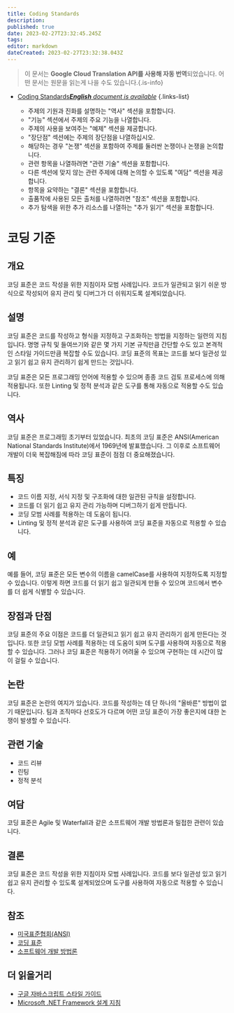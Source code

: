 ```yaml
---
title: Coding Standards
description: 
published: true
date: 2023-02-27T23:32:45.245Z
tags: 
editor: markdown
dateCreated: 2023-02-27T23:32:38.043Z
---
```


> 이 문서는 **Google Cloud Translation API를 사용해 자동 번역**되었습니다.
어떤 문서는 원문을 읽는게 나을 수도 있습니다.{.is-info}



- [Coding Standards***English** document is available*](/en/Knowledge-base/Dictionary/coding-standards)
{.links-list}

  - 주제의 기원과 진화를 설명하는 "역사" 섹션을 포함합니다.
  - "기능" 섹션에서 주제의 주요 기능을 나열합니다.
  - 주제의 사용을 보여주는 "예제" 섹션을 제공합니다.
  - "장단점" 섹션에는 주제의 장단점을 나열하십시오.
  - 해당하는 경우 "논쟁" 섹션을 포함하여 주제를 둘러싼 논쟁이나 논쟁을 논의합니다.
  - 관련 항목을 나열하려면 "관련 기술" 섹션을 포함합니다.
  - 다른 섹션에 맞지 않는 관련 주제에 대해 논의할 수 있도록 "여담" 섹션을 제공합니다.
  - 항목을 요약하는 "결론" 섹션을 포함합니다.
  - 출품작에 사용된 모든 출처를 나열하려면 "참조" 섹션을 포함합니다.
  - 추가 탐색을 위한 추가 리소스를 나열하는 "추가 읽기" 섹션을 포함합니다.

# 코딩 기준

## 개요
코딩 표준은 코드 작성을 위한 지침이자 모범 사례입니다. 코드가 일관되고 읽기 쉬운 방식으로 작성되어 유지 관리 및 디버그가 더 쉬워지도록 설계되었습니다.

## 설명
코딩 표준은 코드를 작성하고 형식을 지정하고 구조화하는 방법을 지정하는 일련의 지침입니다. 명명 규칙 및 들여쓰기와 같은 몇 가지 기본 규칙만큼 간단할 수도 있고 본격적인 스타일 가이드만큼 복잡할 수도 있습니다. 코딩 표준의 목표는 코드를 보다 일관성 있고 읽기 쉽고 유지 관리하기 쉽게 만드는 것입니다.

코딩 표준은 모든 프로그래밍 언어에 적용할 수 있으며 종종 코드 검토 프로세스에 의해 적용됩니다. 또한 Linting 및 정적 분석과 같은 도구를 통해 자동으로 적용할 수도 있습니다.

## 역사
코딩 표준은 프로그래밍 초기부터 있었습니다. 최초의 코딩 표준은 ANSI(American National Standards Institute)에서 1969년에 발표했습니다. 그 이후로 소프트웨어 개발이 더욱 복잡해짐에 따라 코딩 표준이 점점 더 중요해졌습니다.

## 특징
- 코드 이름 지정, 서식 지정 및 구조화에 대한 일관된 규칙을 설정합니다.
- 코드를 더 읽기 쉽고 유지 관리 가능하며 디버그하기 쉽게 만듭니다.
- 코딩 모범 사례를 적용하는 데 도움이 됩니다.
- Linting 및 정적 분석과 같은 도구를 사용하여 코딩 표준을 자동으로 적용할 수 있습니다.

## 예
예를 들어, 코딩 표준은 모든 변수의 이름을 camelCase를 사용하여 지정하도록 지정할 수 있습니다. 이렇게 하면 코드를 더 읽기 쉽고 일관되게 만들 수 있으며 코드에서 변수를 더 쉽게 식별할 수 있습니다.

## 장점과 단점
코딩 표준의 주요 이점은 코드를 더 일관되고 읽기 쉽고 유지 관리하기 쉽게 만든다는 것입니다. 또한 코딩 모범 사례를 적용하는 데 도움이 되며 도구를 사용하여 자동으로 적용할 수 있습니다. 그러나 코딩 표준은 적용하기 어려울 수 있으며 구현하는 데 시간이 많이 걸릴 수 있습니다.

## 논란
코딩 표준은 논란의 여지가 있습니다. 코드를 작성하는 데 단 하나의 "올바른" 방법이 없기 때문입니다. 팀과 조직마다 선호도가 다르며 어떤 코딩 표준이 가장 좋은지에 대한 논쟁이 발생할 수 있습니다.

## 관련 기술
- 코드 리뷰
- 린팅
- 정적 분석

## 여담
코딩 표준은 Agile 및 Waterfall과 같은 소프트웨어 개발 방법론과 밀접한 관련이 있습니다.

## 결론
코딩 표준은 코드 작성을 위한 지침이자 모범 사례입니다. 코드를 보다 일관성 있고 읽기 쉽고 유지 관리할 수 있도록 설계되었으며 도구를 사용하여 자동으로 적용할 수 있습니다.

## 참조
- [미국표준협회(ANSI)](https://www.ansi.org/)
- [코딩 표준](https://en.wikipedia.org/wiki/Coding_standards)
- [소프트웨어 개발 방법론](https://en.wikipedia.org/wiki/Software_development_process)

## 더 읽을거리
- [구글 자바스크립트 스타일 가이드](https://google.github.io/styleguide/jsguide.html)
- [Microsoft .NET Framework 설계 지침](https://docs.microsoft.com/en-us/dotnet/standard/design-guidelines/)